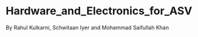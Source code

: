 # Hardware_and_Electronics_for_ASV  

By Rahul Kulkarni, Schwitaan Iyer and Mohammad Saifullah Khan 
